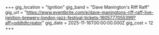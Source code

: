 +++
gig_location = "Ignition"
gig_band = "Dave Manington's Riff Raff"
gig_url = "https://www.eventbrite.com/e/dave-maningtons-riff-raff-live-ignition-brewery-london-jazz-festival-tickets-1605777055399?aff=oddtdtcreator"
gig_date = 2025-11-16T00:00:00.000Z
gig_cost = 12
+++

